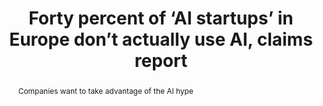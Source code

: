 ---
category: news
title: Forty percent of ‘AI startups’ in Europe don’t actually use AI, claims report
abstract: Companies want to take advantage of the AI hype
publishedDateTime: 2019-03-05T13:14:59Z
sourceUrl: https://www.msn.com/en-us/news/technology/forty-percent-of-ai-startups-in-europe-don-t-actually-use-ai-claims-report/ar-BBUoylZ?
type: article

provider:
  name: The Verge
  id: V_AAnYAn_global
tags:
    - AI

images: 
    -url: https://img-s-msn-com.akamaized.net/tenant/amp/entityid/BBUoABJ.img
    width: 1920
    height: 1080
    quality: 79
    title: Forty percent of ‘AI startups’ in Europe don’t actually use AI, claims report
    attribution: 
    focalRegion:
      x1: 0
      x2: 0
      y1: 0
      y2: 0

---